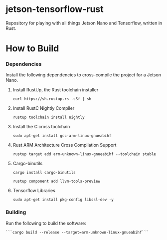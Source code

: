 # jetson-tensorflow-rust

Repository for playing with all things Jetson Nano and Tensorflow, written in Rust. 

# How to Build

### Dependencies

Install the following dependencies to cross-compile the project for a Jetson Nano. 

1) Install RustUp, the Rust toolchain installer
    
    ```curl https://sh.rustup.rs -sSf | sh```

2) Install RustC Nightly Compiler

    ```rustup toolchain install nightly```
        
3) Install the C cross toolchain

    ```sudo apt-get install gcc-arm-linux-gnueabihf```
    
3) Rust ARM Architecture Cross Compilation Support

    ```rustup target add arm-unknown-linux-gnueabihf --toolchain stable```
    
4) Cargo-binutils

    ```cargo install cargo-binutils ```
    
    ```rustup component add llvm-tools-preview```
    
5) Tensorflow Libraries 

    ```sudo apt-get install pkg-config libssl-dev -y```
   
### Building

Run the following to build  the software:

    ```cargo build --release --target=arm-unknown-linux-gnueabihf```
       


